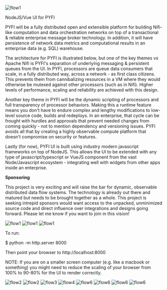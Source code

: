 ![flow1](./screens/pyfi.svg)

NodeJS/Vue UI for PYFI

PYFI will be a fully distributed open and extensible platform for building Nifi-like computation and data orchestration networks on top of a transactional & reliable enterprise message broker technology. In addition, it will have persistence of network data metrics and computational results in an enterprise data (e.g. SQL) warehouse.

The architecture for PYFI is illustrated below, but one of the key themes vs Apache Nifi is PYFI's separation of underlying messaging & persistent queues from the UI. In PYFI, processors are queue data consumers that scale, in a fully distributed way, across a network - as first class citizens. This prevents them from cannibalizing resources in a VM where they would otherwise be mutexed against other processors (such as in Nifi). Higher levels of performance, scaling and reliability are achieved with this design.

Another key theme in PYFI will be the dynamic scripting of processors and full transparency of processor behaviors. Making this a runtime feature means you don't have to endure complex and lengthy modifications to low-level source code, builds and redeploys. In an enterprise, that cycle can be frought with hurdles and approvals that prevent needed changes from coming quickly - not to mention dependency and versioning issues. PYFI avoids all that by creating a highly observable compute platform that doesn't compromise on security or features.

Lastly (for now), PYFI UI is built using industry modern javascript frameworks on top of NodeJS. This allows the UI to be extended with any type of javascript/typescript or VueJS component from the vast Node/Javascript ecosystem - integrating well with widgets from other apps inside an enterprise.

**Sponsoring**

This project is very exciting and will raise the bar for dynamic, observable distributed data flow systems. The technology is already out there and matured but needs to be brought together as a whole. This project is seeking intrepid sponsors would want access to the unpacked, unminimized source code and direct influence over integrations and designs going forward. Please let me know if you want to join in this vision!

![flow1](./screens/pyfi1.png)
![flow1](./screens/architecture2.png)
![flow1](./screens/architecture3.png)

To run:

$ python -m http.server 8000

Then point your browser to http://localhost:8000

NOTE: If you are on a smaller screen computer (e.g. like a macbook or something) you might need to reduce the scaling of your browser from 100% to 90-80% for the UI to render correctly.


![flow2](./screens/pyfi7.png)
![flow2](./screens/pyfi2.png)
![flow3](./screens/pyfi3.png)
![flow4](./screens/pyfi4.png)
![flow6](./screens/pyfi6.png)
![flow6](./screens/screen14.png)
![flow6](./screens/screen15.png)
![flow6](./screens/screen16.png)
